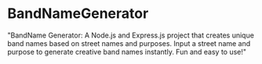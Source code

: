 # BandNameGenerator
"BandName Generator: A Node.js and Express.js project that creates unique band names based on street names and purposes. Input a street name and purpose to generate creative band names instantly. Fun and easy to use!"


